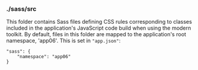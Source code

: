 ### ./sass/src

This folder contains Sass files defining CSS rules corresponding to classes
included in the application's JavaScript code build when using the modern toolkit.
By default, files in this folder are mapped to the application's root namespace, 'app06'.
This is set in `"app.json"`:

    "sass": {
        "namespace": "app06"
    }